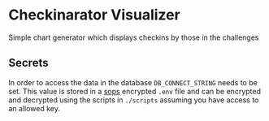 # Checkinarator Visualizer 

Simple chart generator which displays checkins by those in the challenges

## Secrets

In order to access the data in the database `DB_CONNECT_STRING` needs to be set.
This value is stored in a [sops](https://github.com/getsops/sops) encrypted `.env`
file and can be encrypted and decrypted using the scripts in `./scripts` assuming
you have access to an allowed key.
